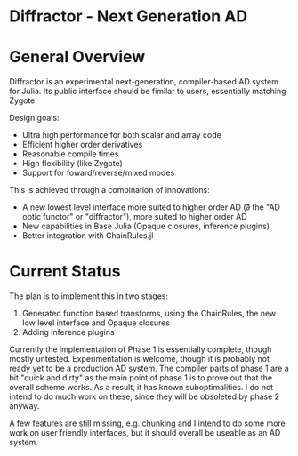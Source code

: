 # Diffractor - Next Generation AD

# General Overview

Diffractor is an experimental next-generation, compiler-based AD system for Julia.
Its public interface should be fimilar to users, essentially matching Zygote.

Design goals:
- Ultra high performance for both scalar and array code
- Efficient higher order derivatives
- Reasonable compile times
- High flexibility (like Zygote)
- Support for foward/reverse/mixed modes

This is achieved through a combination of innovations:
- A new lowest level interface more suited to higher order AD (∂⃖ the "AD optic functor" or "diffractor"),
more suited to higher order AD
- New capabilities in Base Julia (Opaque closures, inference plugins)
- Better integration with ChainRules.jl

# Current Status

The plan is to implement this in two stages:
1. Generated function based transforms, using the ChainRules, the new low level interface and Opaque closures
2. Adding inference plugins

Currently the implementation of Phase 1 is essentially complete, though mostly untested.
Experimentation is welcome, though it is probably not ready yet to be a production
AD system. The compiler parts of phase 1 are a bit "quick and dirty" as the main
point of phase 1 is to prove out that the overall scheme works. As a result, it
has known suboptimalities. I do not intend to do much work on these, since they
will be obsoleted by phase 2 anyway.

A few features are still missing, e.g. chunking and I intend to do some more work
on user friendly interfaces, but it should overall be useable as an AD system.
